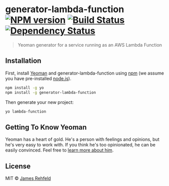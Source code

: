 # generator-lambda-function [![NPM version][npm-image]][npm-url] [![Build Status][travis-image]][travis-url] [![Dependency Status][daviddm-image]][daviddm-url]
> Yeoman generator for a service running as an AWS Lambda Function

## Installation

First, install [Yeoman](http://yeoman.io) and generator-lambda-function using [npm](https://www.npmjs.com/) (we assume you have pre-installed [node.js](https://nodejs.org/)).

```bash
npm install -g yo
npm install -g generator-lambda-function
```

Then generate your new project:

```bash
yo lambda-function
```

## Getting To Know Yeoman

Yeoman has a heart of gold. He&#39;s a person with feelings and opinions, but he&#39;s very easy to work with. If you think he&#39;s too opinionated, he can be easily convinced. Feel free to [learn more about him](http://yeoman.io/).

## License

MIT © [James Rehfeld](http://rehf27.github.io)


[npm-image]: https://badge.fury.io/js/generator-lambda-function.svg
[npm-url]: https://npmjs.org/package/generator-lambda-function
[travis-image]: https://travis-ci.org/rehf27/generator-lambda-function.svg?branch=master
[travis-url]: https://travis-ci.org/rehf27/generator-lambda-function
[daviddm-image]: https://david-dm.org/rehf27/generator-lambda-function.svg?theme=shields.io
[daviddm-url]: https://david-dm.org/rehf27/generator-lambda-function

